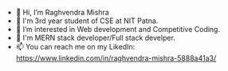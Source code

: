 - 👋 Hi, I’m Raghvendra Mishra
- 🌱 I'm 3rd year student of CSE at NIT Patna.
- 👀 I’m interested in Web development and Competitive Coding.
- 💞️ I'm MERN stack developer/Full stack develper.
- 📫 You can reach me on my LikedIn: https://www.linkedin.com/in/raghvendra-mishra-5888a41a3/

<!---
raghvendram396/raghvendram396 is a ✨ special ✨ repository because its `README.md` (this file) appears on your GitHub profile.
You can click the Preview link to take a look at your changes.
--->
